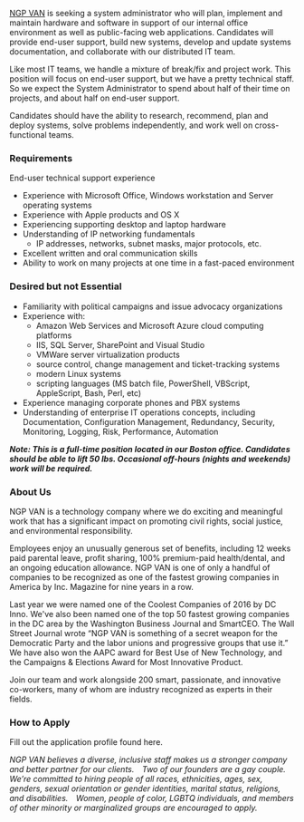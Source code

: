 [NGP VAN](https://ngpvan.com) is seeking a system administrator who will plan, implement and maintain hardware and software in support of our internal office environment as well as public-facing web applications. Candidates will provide end-user support, build new systems, develop and update systems documentation, and collaborate with our distributed IT team.

Like most IT teams, we handle a mixture of break/fix and project work. This position will focus on end-user support, but we have a pretty technical staff. So we expect the System Administrator to spend about half of their time on projects, and about half on end-user support.

Candidates should have the ability to research, recommend, plan and deploy systems, solve problems independently, and work well on cross-functional teams.

### Requirements

End-user technical support experience

* Experience with Microsoft Office, Windows workstation and Server operating systems
* Experience with Apple products and OS X
* Experiencing supporting desktop and laptop hardware
* Understanding of IP networking fundamentals
  * IP addresses, networks, subnet masks, major protocols, etc.
* Excellent written and oral communication skills
* Ability to work on many projects at one time in a fast-paced environment

### Desired but not Essential

* Familiarity with political campaigns and issue advocacy organizations
* Experience with: 
  * Amazon Web Services and Microsoft Azure cloud computing platforms
  * IIS, SQL Server, SharePoint and Visual Studio
  * VMWare server virtualization products
  * source control, change management and ticket-tracking systems
  * modern Linux systems
  * scripting languages (MS batch file, PowerShell, VBScript, AppleScript, Bash, Perl, etc)
* Experience managing corporate phones and PBX systems
* Understanding of enterprise IT operations concepts, including Documentation, Configuration Management, Redundancy, Security, Monitoring, Logging, Risk, Performance, Automation
 
***Note: This is a full-time position located in our Boston office. Candidates should be able to lift 50 lbs. Occasional off-hours (nights and weekends) work will be required.***

### About Us

NGP VAN is a technology company where we do exciting and meaningful work that has a significant impact on promoting civil rights, social justice, and environmental responsibility.

Employees enjoy an unusually generous set of benefits, including 12 weeks paid parental leave, profit sharing, 100% premium-paid health/dental, and an ongoing education allowance. NGP VAN is one of only a handful of companies to be recognized as one of the fastest growing companies in America by Inc. Magazine for nine years in a row.

Last year we were named one of the Coolest Companies of 2016 by DC Inno. We've also been named one of the top 50 fastest growing companies in the DC area by the Washington Business Journal and SmartCEO. The Wall Street Journal wrote “NGP VAN is something of a secret weapon for the Democratic Party and the labor unions and progressive groups that use it.” We have also won the AAPC award for Best Use of New Technology, and the Campaigns & Elections Award for Most Innovative Product.

Join our team and work alongside 200 smart, passionate, and innovative co-workers, many of whom are industry recognized as experts in their fields.

### How to Apply

Fill out the application profile found here.

_NGP VAN believes a diverse, inclusive staff makes us a stronger company and better partner for our clients.  Two of our founders are a gay couple.  We’re committed to hiring people of all races, ethnicities, ages, sex, genders, sexual orientation or gender identities, marital status, religions, and disabilities.  Women, people of color, LGBTQ individuals, and members of other minority or marginalized groups are encouraged to apply._
